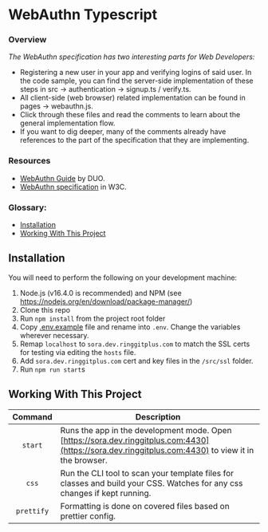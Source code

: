 # WebAuthn Typescript

### Overview

_The WebAuthn specification has two interesting parts for Web Developers:_

-   Registering a new user in your app and verifying logins of said user. In the code sample, you can find the server-side implementation of these steps in src -> authentication -> signup.ts / verify.ts.
-   All client-side (web browser) related implementation can be found in pages -> webauthn.js.
-   Click through these files and read the comments to learn about the general implementation flow.
-   If you want to dig deeper, many of the comments already have references to the part of the specification that they are implementing.

### Resources

-   [WebAuthn Guide](https://webauthn.guide/) by DUO.
-   [WebAuthn specification](https://w3c.github.io/webauthn/) in W3C.

### Glossary:

-   [Installation](#installation)
-   [Working With This Project](#working-with-this-project)

## Installation

You will need to perform the following on your development machine:

1. Node.js (v16.4.0 is recommended) and NPM (see <https://nodejs.org/en/download/package-manager/>)
2. Clone this repo
3. Run `npm install` from the project root folder
4. Copy [.env.example](.env.example) file and rename into `.env`. Change the variables wherever necessary.
5. Remap `localhost` to `sora.dev.ringgitplus.com` to match the SSL certs for testing via editing the `hosts` file.
6. Add `sora.dev.ringgitplus.com` cert and key files in the `/src/ssl` folder.
7. Run `npm run start`s

## Working With This Project

|  Command   | Description                                                                                                                                          |
| :--------: | ---------------------------------------------------------------------------------------------------------------------------------------------------- |
|  `start`   | Runs the app in the development mode. Open [https://sora.dev.ringgitplus.com:4430](https://sora.dev.ringgitplus.com:4430) to view it in the browser. |
|   `css`    | Run the CLI tool to scan your template files for classes and build your CSS. Watches for any css changes if kept running.                            |
| `prettify` | Formatting is done on covered files based on prettier config.                                                                                        |
